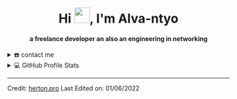 <div align="center">
<h1 align="center">Hi <img width="35" src="https://github.com/hertonpro/hertonpro/blob/main/resources/img/waving.gif">, I'm Alva-ntyo</h1>
<h4 align="center">a freelance developer an also an engineering in networking</h4>
</div>


<details>
  <summary>☎️ contact me</summary>
<div>
  <samp>
    <h2 align="center">😎 you can reach me by:</h2>
    <p align="center">
      <br/>
      <a href="https://www.linkedin.com/in/alva-ntyo-mihigo-b72b22111" target="blank"><img align="center"
         src="https://img.shields.io/badge/linkedin-%231DA1F2.svg?style=for-the-badge&logo=linkedin&logoColor=white"
         alt="azzar" height="30"/></a>
      <a href="https://web.facebook.com/herton.pro" target="blank"><img align="center"
         src="https://img.shields.io/badge/facebook-4267B2.svg?style=for-the-badge&logo=facebook&logoColor=white"
         alt="azzar" height="30"/></a>
      <a href="https://mailto:alvantyomihigo@gmail.com" target="blank"><img align="center"
         src="https://img.shields.io/badge/gmail-EA4335.svg?style=for-the-badge&logo=gmail&logoColor=white"
         alt="azzar" height="30"/></a>
    </p>
  <p align="center">
      <a href="https://wa.me/+253851733108" target="blank"><img align="center"
         src="https://img.shields.io/badge/whatsapp-4B7F1.svg?style=for-the-badge&logo=whatsapp&logoColor=white"
         alt="azzar" height="30"/></a>
      <a href="https://twitter.com/herton_pro" target="blank"><img align="center"
         src="https://img.shields.io/badge/twitter-1DA1F2.svg?style=for-the-badge&logo=twitter&logoColor=white"
         alt="azzar" height="30"/></a>
      <br>
    </p>
  </samp>
</div>
</details>


<details> 
  <summary>💻 GitHub Profile Stats</summary>
  <div>
    <h2 align="center"> 📊 Github stats </h2>
      <br/>
        <p align="center">
          <a href="https://github.com/hertonpro/">
          <img src="https://github-readme-stats.vercel.app/api/top-langs/?username=hertonpro&langs_count=6&theme=gruvbox&layout=compact&hide_border=true" alt="hertonpro :: Top Langs" /></a>
        </p>
        <p align="center">
          <a href="https://github.com/hertonpro/">
          <img width="49.5%" src="https://github-readme-stats.vercel.app/api?username=hertonpro&show_icons=true&theme=gruvbox&hide_border=true" />
          <img width="49.5%" src="https://github-readme-streak-stats.herokuapp.com/?user=hertonpro&theme=gruvbox&hide_border=true" />
          </a>
       </p>
     <br>
  </div>    
</details>

------
Credit: [herton.pro](https://herton.pro)
Last Edited on: 01/06/2022

